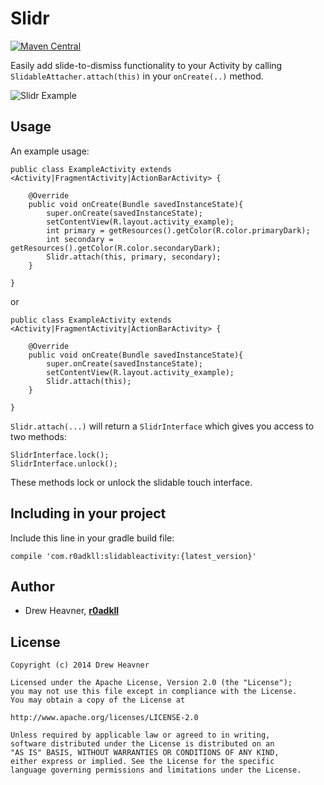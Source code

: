Slidr
================
[![Maven Central](https://maven-badges.herokuapp.com/maven-central/com.r0adkll/slidableactivity/badge.svg?style=flat)](https://maven-badges.herokuapp.com/maven-central/com.r0adkll/slidableactivity)

Easily add slide-to-dismiss functionality to your Activity by calling `SlidableAttacher.attach(this)` in your `onCreate(..)` method. 

![Slidr Example](images/slidr_gif.gif "Gif Example")

## Usage

An example usage:

	public class ExampleActivity extends <Activity|FragmentActivity|ActionBarActivity> {
		
		@Override
		public void onCreate(Bundle savedInstanceState){
			super.onCreate(savedInstanceState);
			setContentView(R.layout.activity_example);
	        int primary = getResources().getColor(R.color.primaryDark);
	        int secondary = getResources().getColor(R.color.secondaryDark);
	        Slidr.attach(this, primary, secondary);
		}
		
	}
	
or

	public class ExampleActivity extends <Activity|FragmentActivity|ActionBarActivity> {
		
		@Override
		public void onCreate(Bundle savedInstanceState){
			super.onCreate(savedInstanceState);
			setContentView(R.layout.activity_example);
	        Slidr.attach(this);
		}
		
	}
	
`Slidr.attach(...)` will return a `SlidrInterface` which gives you access to two methods:

	SlidrInterface.lock();
	SlidrInterface.unlock();
	
These methods lock or unlock the slidable touch interface.
	
## Including in your project

Include this line in your gradle build file:

	compile 'com.r0adkll:slidableactivity:{latest_version}'
	
## Author

-	Drew Heavner, **[r0adkll](http://r0adkll.com)**

## License

	Copyright (c) 2014 Drew Heavner
	
	Licensed under the Apache License, Version 2.0 (the "License"); 
	you may not use this file except in compliance with the License. 
	You may obtain a copy of the License at
	
	http://www.apache.org/licenses/LICENSE-2.0
	
	Unless required by applicable law or agreed to in writing, 
	software distributed under the License is distributed on an 
	"AS IS" BASIS, WITHOUT WARRANTIES OR CONDITIONS OF ANY KIND, 
	either express or implied. See the License for the specific 
	language governing permissions and limitations under the License.
